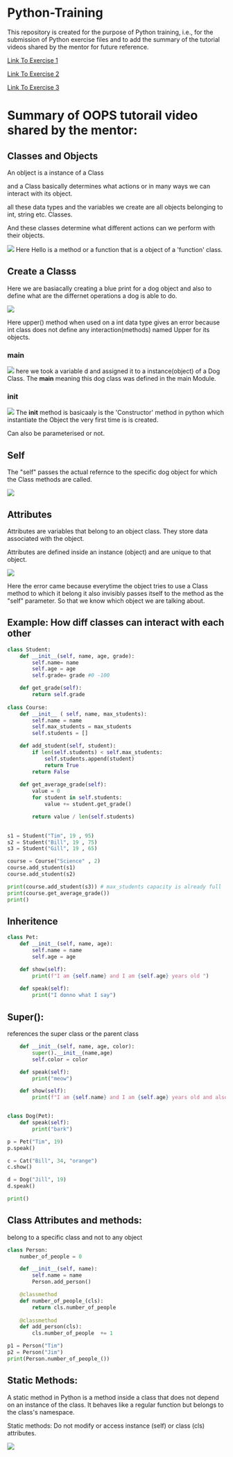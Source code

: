 # Python-Training
This repository is created for the purpose of Python training, i.e., for the submission of Python exercise files and to add the summary of the tutorial videos shared by the mentor for future reference.

[Link To Exercise 1](Excercise1-Basics.ipynb)

[Link To Exercise 2](Excercises2-Basics.ipynb)

[Link To Exercise 3](Python_Practice_Excercises.ipynb)


# Summary of OOPS tutorail video shared by the mentor:

## Classes and Objects
An oblject is a instance of a Class

and a Class basically determines what actions or in many ways we can interact with its object.

all these data types and the variables we create are all objects belonging to  int, string etc. Classes.

And these classes determine what different actions can we perform with their objects. 


![](oops_training_files/Class_Type.png)
Here Hello is a method or a function that is a object of a 'function' class.




## Create a Classs
Here we are basiacally creating a blue print for a dog object and also to define what are the differnet operations a dog is able to do.

![](oops_training_files/Class_Interaction_example.png)

Here upper() method when used on a int data type gives an error because int class does not define any interaction(methods) named Upper for its objects.


### __main__
![](oops_training_files/main__example.png)
here we took a variable d and assigned it to a instance(object) of a Dog Class.
The __main__ meaning this dog class was defined in the main Module.


### __init__
![](oops_training_files/init__example.png)
The __init__ method is basicaaly is the 'Constructor' method in python which instantiate the Object the very first time is is created.

Can also be parameterised or not.

## Self
The "self" passes the actual refernce to the specific dog object for which the Class methods are called.

![](oops_training_files/self_usage_example.png)

## Attributes
Attributes are variables that belong to an object class. They store data associated with the object.

Attributes are defined inside an instance (object) and are unique to that object.

![](oops_training_files/Self_missing_error.png)

Here the error came because everytime the object tries to use a Class method to which it belong it also invisibly passes itself  to the method as the "self" parameter. So that we know which object we are talking about.

## Example: How diff classes can interact with each other 
``` python
class Student:
    def __init__(self, name, age, grade):
        self.name= name
        self.age = age
        self.grade= grade #0 -100

    def get_grade(self):
        return self.grade
        
class Course:
    def __init__ ( self, name, max_students):
        self.name = name
        self.max_students = max_students
        self.students = []

    def add_student(self, student):
        if len(self.students) < self.max_students:
            self.students.append(student)
            return True 
        return False
    
    def get_average_grade(self):
        value = 0
        for student in self.students:
            value += student.get_grade()

        return value / len(self.students)
    

s1 = Student("Tim", 19 , 95)
s2 = Student("Bill", 19 , 75)
s3 = Student("Gill", 19 , 65)

course = Course("Science" , 2)
course.add_student(s1)
course.add_student(s2)

print(course.add_student(s3)) # max_students capacity is already full
print(course.get_average_grade())
print()
```

## Inheritence
``` python
class Pet:
    def __init__(self, name, age):
        self.name = name
        self.age = age

    def show(self):
        print(f"I am {self.name} and I am {self.age} years old ")
    
    def speak(self):
        print("I donno what I say")
```

## Super():
references the super class or the parent class 
``` python class Cat(Pet):
    def __init__(self, name, age, color):
        super().__init__(name,age)
        self.color = color 

    def speak(self):
        print("meow")

    def show(self):
        print(f"I am {self.name} and I am {self.age} years old and also I am {self.color} colored")


class Dog(Pet):
    def speak(self):
        print("bark")

p = Pet("Tim", 19)
p.speak()

c = Cat("Bill", 34, "orange")
c.show()

d = Dog("Jill", 19)
d.speak()

print()
```

## Class Attributes and methods:
belong to a specific class and not to any object

```python
class Person:
    number_of_people = 0

    def __init__(self, name):
        self.name = name 
        Person.add_person()

    @classmethod
    def number_of_people_(cls):
        return cls.number_of_people  
    
    @classmethod
    def add_person(cls):
        cls.number_of_people  += 1

p1 = Person("Tim")
p2 = Person("Jim") 
print(Person.number_of_people_())
```

## Static Methods:
A static method in Python is a method inside a class that does not depend on an instance of the class. It behaves like a regular function but belongs to the class's namespace.

Static methods:  Do not modify or access instance (self) or class (cls) attributes.

![](oops_training_files/Static_method_example.png)